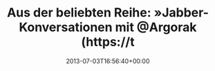 ---
retweeted: false
source: <a href="http://twitter.com" rel="nofollow">Twitter Web Client</a>
entities:
  user_mentions:
  - name: Florian Gilcher (@skade@hachyderm.io)
    screen_name: Argorak
    indices:
    - '52'
    - '60'
    id_str: '27227212'
    id: '27227212'
  urls: []
  symbols: []
  media:
  - expanded_url: https://twitter.com/bascht/status/352470959887888385/photo/1
    indices:
    - '76'
    - '98'
    url: http://t.co/p1atBeZMI3
    media_url: http://pbs.twimg.com/media/BOQ6eHZCMAA63bz.png
    id_str: '352470959896276992'
    id: '352470959896276992'
    media_url_https: https://pbs.twimg.com/media/BOQ6eHZCMAA63bz.png
    sizes:
      thumb:
        w: '42'
        h: '42'
        resize: crop
      small:
        w: '625'
        h: '42'
        resize: fit
      medium:
        w: '625'
        h: '42'
        resize: fit
      large:
        w: '625'
        h: '42'
        resize: fit
    type: photo
    display_url: pic.twitter.com/p1atBeZMI3
  hashtags: []
display_text_range:
- '0'
- '98'
favorite_count: '1'
id_str: '352470959887888385'
truncated: false
retweet_count: '1'
id: '352470959887888385'
possibly_sensitive: false
created_at: Wed Jul 03 16:56:40 +0000 2013
favorited: false
full_text: 'Aus der beliebten Reihe: »Jabber-Konversationen mit [@Argorak](https://twitter.com/Argorak)
  ohne Kontext.«'
lang: de
extended_entities:
  media:
  - expanded_url: https://twitter.com/bascht/status/352470959887888385/photo/1
    indices:
    - '76'
    - '98'
    url: http://t.co/p1atBeZMI3
    media_url: http://pbs.twimg.com/media/BOQ6eHZCMAA63bz.png
    id_str: '352470959896276992'
    id: '352470959896276992'
    media_url_https: https://pbs.twimg.com/media/BOQ6eHZCMAA63bz.png
    sizes:
      thumb:
        w: '42'
        h: '42'
        resize: crop
      small:
        w: '625'
        h: '42'
        resize: fit
      medium:
        w: '625'
        h: '42'
        resize: fit
      large:
        w: '625'
        h: '42'
        resize: fit
    type: photo
    display_url: pic.twitter.com/p1atBeZMI3
tags:
- pesos/twitter
date: '2013-07-03T16:56:40+00:00'
src: https://twitter.com/bascht/status/352470959887888385
original_url: https://twitter.com/bascht/status/352470959887888385
type: twitter_tweet
media_url: https://img.bascht.com/twitter/pbs.twimg.com/media/BOQ6eHZCMAA63bz.png
text: 'Aus der beliebten Reihe: »Jabber-Konversationen mit [@Argorak](https://twitter.com/Argorak)
  ohne Kontext.«'
title: 'Aus der beliebten Reihe: »Jabber-Konversationen mit @Argorak (https://t'

---